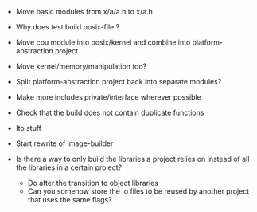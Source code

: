 - Move basic modules from x/a/a.h to x/a.h
- Why does test build posix-file ?
- Move cpu module into posix/kernel and combine into platform-abstraction project
- Move kernel/memory/manipulation too?
- Split platform-abstraction project back into separate modules?
- Make more includes private/interface wherever possible
- Check that the build does not contain duplicate functions
- lto stuff
- Start rewrite of image-builder

- Is there a way to only build the libraries a project relies on instead of all the libraries in a certain project?
  - Do after the transition to object libraries
  - Can you somehow store the .o files to be reused by another project that uses the same flags?
